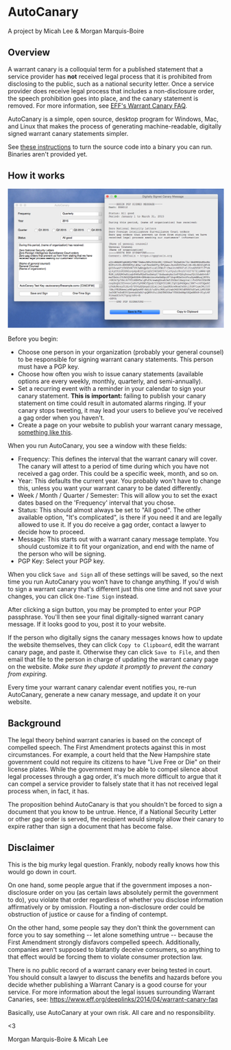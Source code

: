 # AutoCanary

A project by Micah Lee & Morgan Marquis-Boire

## Overview

A warrant canary is a colloquial term for a published statement that a service provider has **not** received legal process that it is prohibited from disclosing to the public, such as a national security letter. Once a service provider does receive legal process that includes a non-disclosure order, the speech prohibition goes into place, and the canary statement is removed. For more information, see [EFF's Warrant Canary FAQ](https://www.eff.org/deeplinks/2014/04/warrant-canary-faq).

AutoCanary is a simple, open source, desktop program for Windows, Mac, and Linux that makes the process of generating machine-readable, digitally signed warrant canary statements simpler.

See [these instructions](/BUILD.md) to turn the source code into a binary you can run. Binaries aren't provided yet.

## How it works

![AutoCanary](/screenshot.png)

Before you begin:

* Choose one person in your organization (probably your general counsel) to be responsible for signing warrant canary statements. This person must have a PGP key.
* Choose how often you wish to issue canary statements (available options are every weekly, monthly, quarterly, and semi-annually).
* Set a recurring event with a reminder in your calendar to sign your canary statement. **This is important:** failing to publish your canary statement on time could result in automated alarms ringing. If your canary stops tweeting, it may lead your users to believe you've received a gag order when you haven't.
* Create a page on your website to publish your warrant canary message, [something like this](https://help.riseup.net/en/canary).

When you run AutoCanary, you see a window with these fields:

* Frequency: This defines the interval that the warrant canary will cover. The canary will attest to a period of time during which you have not received a gag order. This could be a specific week, month, and so on. 
* Year:  This defaults the current year. You probably won't have to change this, unless you want your warrant canary to be dated differently.
* Week / Month / Quarter / Semester: This will allow you to set the exact dates based on the 'Frequency' interval that you chose.
* Status: This should almost always be set to "All good". The other available option, "It's complicated", is there if you need it and are legally allowed to use it. If you do receive a gag order, contact a lawyer to decide how to proceed.
* Message: This starts out with a warrant canary message template. You should customize it to fit your organization, and end with the name of the person who will be signing.
* PGP Key: Select your PGP key.

When you click `Save and Sign` all of these settings will be saved, so the next time you run AutoCanary you won't have to change anything. If you'd wish to sign a warrant canary that's different just this one time and not save your changes, you can click `One-Time Sign` instead.

After clicking a sign button, you may be prompted to enter your PGP passphrase. You'll then see your final digitally-signed warrant canary message. If it looks good to you, post it to your website.

If the person who digitally signs the canary messages knows how to update the website themselves, they can click `Copy to Clipboard`, edit the warrant canary page, and paste it. Otherwise they can click `Save to File`, and then email that file to the person in charge of updating the warrant canary page on the website. *Make sure they update it promptly to prevent the canary from expiring.*

Every time your warrant canary calendar event notifies you, re-run AutoCanary, generate a new canary message, and update it on your website.

## Background

The legal theory behind warrant canaries is based on the concept of compelled speech. The First Amendment protects against this in most circumstances. For example, a court held that the New Hampshire state government could not require its citizens to have "Live Free or Die" on their license plates. While the government may be able to compel silence about legal processes through a gag order, it's much more difficult to argue that it can compel a service provider to falsely state that it has not received legal process when, in fact, it has.

The proposition behind AutoCanary is that you shouldn't be forced to sign a document that you know to be untrue. Hence, if a National Security Letter or other gag order is served, the recipient would simply allow their canary to expire rather than sign a document that has become false.

## Disclaimer

This is the big murky legal question. Frankly, nobody really knows how this would go down in court.

On one hand, some people argue that if the government imposes a non-disclosure order on you (as certain laws absolutely permit the government to do), you violate that order regardless of whether you disclose information affirmatively or by omission. Flouting a non-disclosure order could be obstruction of justice or cause for a finding of contempt.

On the other hand, some people say they don't think the government can force you to say something -- let alone something untrue -- because the First Amendment strongly disfavors compelled speech. Additionally, companies aren't supposed to blatantly deceive consumers, so anything to that effect would be forcing them to violate consumer protection law.

There is no public record of a warrant canary ever being tested in court. You should consult a lawyer to discuss the benefits and hazards before you decide whether publishing a Warrant Canary is a good course for your service. For more information about the legal issues surrounding Warrant Canaries, see: https://www.eff.org/deeplinks/2014/04/warrant-canary-faq

Basically, use AutoCanary at your own risk. All care and no responsibility.

<3

Morgan Marquis-Boire & Micah Lee
